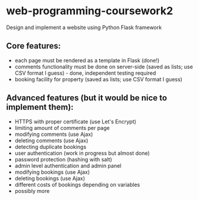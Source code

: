 # web-programming-coursework2
Design and implement a website using Python Flask framework

Core features:
--------------
- each page must be rendered as a template in Flask (done!)
- comments functionality must be done on server-side (saved as lists; use CSV format I guess) - done, independent testing required
- booking facility for property (saved as lists; use CSV format I guess)

Advanced features (but it would be nice to implement them):
--------------
- HTTPS with proper certificate (use Let's Encrypt)
- limiting amount of comments per page
- modifying comments (use Ajax)
- deleting comments (use Ajax)
- detecting duplicate bookings
- user authentication (work in progress but almost done)
- password protection (hashing with salt)
- admin level authentication and admin panel
- modifying bookings (use Ajax)
- deleting bookings (use Ajax)
- different costs of bookings depending on variables
- possibly more
